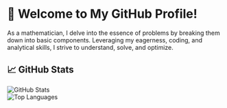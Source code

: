 # 🌟 Welcome to My GitHub Profile!

As a mathematician, I delve into the essence of problems by breaking them down into basic components. Leveraging my eagerness, coding, and analytical skills, I strive to understand, solve, and optimize.


## 📈 GitHub Stats

![GitHub Stats](https://github-readme-stats.vercel.app/api?username=BurakKtopal&show_icons=true&theme=radical)
<br>
![Top Languages](https://github-readme-stats.vercel.app/api/top-langs/?username=BurakKtopal&layout=compact&theme=radical)
